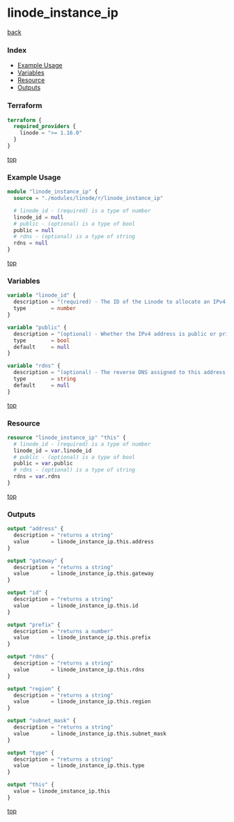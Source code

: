 # linode_instance_ip

[back](../linode.md)

### Index

- [Example Usage](#example-usage)
- [Variables](#variables)
- [Resource](#resource)
- [Outputs](#outputs)

### Terraform

```terraform
terraform {
  required_providers {
    linode = ">= 1.16.0"
  }
}
```

[top](#index)

### Example Usage

```terraform
module "linode_instance_ip" {
  source = "./modules/linode/r/linode_instance_ip"

  # linode_id - (required) is a type of number
  linode_id = null
  # public - (optional) is a type of bool
  public = null
  # rdns - (optional) is a type of string
  rdns = null
}
```

[top](#index)

### Variables

```terraform
variable "linode_id" {
  description = "(required) - The ID of the Linode to allocate an IPv4 address for."
  type        = number
}

variable "public" {
  description = "(optional) - Whether the IPv4 address is public or private."
  type        = bool
  default     = null
}

variable "rdns" {
  description = "(optional) - The reverse DNS assigned to this address."
  type        = string
  default     = null
}
```

[top](#index)

### Resource

```terraform
resource "linode_instance_ip" "this" {
  # linode_id - (required) is a type of number
  linode_id = var.linode_id
  # public - (optional) is a type of bool
  public = var.public
  # rdns - (optional) is a type of string
  rdns = var.rdns
}
```

[top](#index)

### Outputs

```terraform
output "address" {
  description = "returns a string"
  value       = linode_instance_ip.this.address
}

output "gateway" {
  description = "returns a string"
  value       = linode_instance_ip.this.gateway
}

output "id" {
  description = "returns a string"
  value       = linode_instance_ip.this.id
}

output "prefix" {
  description = "returns a number"
  value       = linode_instance_ip.this.prefix
}

output "rdns" {
  description = "returns a string"
  value       = linode_instance_ip.this.rdns
}

output "region" {
  description = "returns a string"
  value       = linode_instance_ip.this.region
}

output "subnet_mask" {
  description = "returns a string"
  value       = linode_instance_ip.this.subnet_mask
}

output "type" {
  description = "returns a string"
  value       = linode_instance_ip.this.type
}

output "this" {
  value = linode_instance_ip.this
}
```

[top](#index)